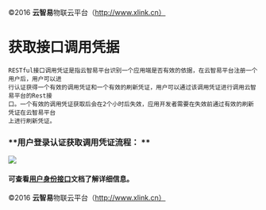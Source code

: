 ©2016  **云智易**物联云平台（http://www.xlink.cn）


# 获取接口调用凭据


    RESTful接口调用凭证是指云智易平台识别一个应用端是否有效的依据，在云智易平台注册一个用户后，用户可以进
    行认证获得一个有效的调用凭证和一个有效的刷新凭证，用户可以通过该调用凭证进行调用云智易平台的Rest接
    口。一个有效的调用凭证获取后会在2个小时后失效，应用开发者需要在失效前通过有效的刷新凭证在云智易平台
    上进行刷新凭证。
    
    

### **用户登录认证获取调用凭证流程：    **
    

    

![](http://i.imgur.com/iyf1z0Y.jpg)




#### **可查看[用户身份接口](https://github.com/xlink-corp/xlink-sdk/blob/master/%E5%BA%94%E7%94%A8%E7%AB%AF%E5%BC%80%E5%8F%91%E6%96%87%E6%A1%A3/%E5%BA%94%E7%94%A8%E7%AB%AFRESTful%E6%8E%A5%E5%8F%A3%E6%96%87%E6%A1%A3/%E7%94%A8%E6%88%B7%E8%BA%AB%E4%BB%BD%E6%8E%A5%E5%8F%A3.md)文档了解详细信息。**


©2016  **云智易**物联云平台（http://www.xlink.cn）
